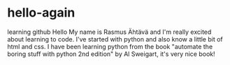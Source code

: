 # hello-again
learning github
Hello My name is Rasmus Ähtävä and I'm really excited about learning to code. I've started with python and also know a little bit of html and css. I have been learning python from the book "automate the boring stuff with python 2nd edition" by Al Sweigart, it's very nice book!
